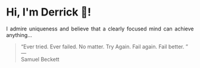 # Hi, I'm Derrick 👋!
<p align="justify">I admire uniqueness and believe that a clearly focused mind can achieve anything...</p> 
<!-- #quote-start -->
<blockquote>&ldquo;Ever tried. Ever failed. No matter. Try Again. Fail again. Fail better. &rdquo; &mdash; <footer>Samuel Beckett</footer></blockquote>
<!-- #quote-end -->
